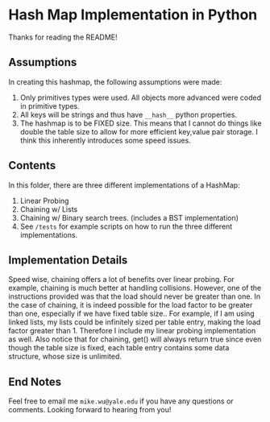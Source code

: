 # Hash Map Implementation in Python

Thanks for reading the README!

## Assumptions
In creating this hashmap, the following assumptions were made: 

  1. Only primitives types were used. All objects more advanced were coded in primitive types. 
  2. All keys will be strings and thus have ```__hash__``` python properties.
  3. The hashmap is to be FIXED size. This means that I cannot do things like double the table size to allow for more efficient key,value pair storage. I think this inherently introduces some speed issues. 

## Contents
In this folder, there are three different implementations of a HashMap:

  1. Linear Probing
  2. Chaining w/ Lists
  3. Chaining w/ Binary search trees. (includes a BST implementation)
  4. See ```/tests``` for example scripts on how to run the three different implementations.

## Implementation Details

Speed wise, chaining offers a lot of benefits over linear probing. For example, chaining is much better at handling collisions. However, one of the instructions provided was that the load should never be greater than one. In the case of chaining, it is indeed possible for the load factor to be greater than one, especially if we have fixed table size.. For example, if I am using linked lists, my lists could be infinitely sized per table entry, making the load factor greater than 1. Therefore I include my linear probing implementation as well. Also notice that for chaining, get() will always return true since even though the table size is fixed, each table entry contains some data structure, whose size is unlimited. 

## End Notes
Feel free to email me ```mike.wu@yale.edu``` if you have any questions or comments. Looking forward to hearing from you!